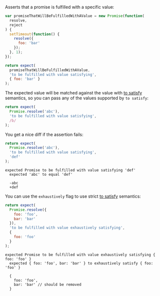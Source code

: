Asserts that a promise is fulfilled with a specific value:

<!-- async:true -->
```js
var promiseThatWillBeFulfilledWithAValue = new Promise(function(
  resolve,
  reject
) {
  setTimeout(function() {
    resolve({
      foo: 'bar'
    });
  }, 1);
});

return expect(
  promiseThatWillBeFulfilledWithAValue,
  'to be fulfilled with value satisfying',
  { foo: 'bar' }
);
```

The expected value will be matched against the value with
[to satisfy](../../any/to-satisfy/) semantics, so you can pass any of the
values supported by `to satisfy`:

<!-- async:true -->
```js
return expect(
  Promise.resolve('abc'),
  'to be fulfilled with value satisfying',
  /b/
);
```

You get a nice diff if the assertion fails:

<!-- async:true -->
```js
return expect(
  Promise.resolve('abc'),
  'to be fulfilled with value satisfying',
  'def'
);
```

```output
expected Promise to be fulfilled with value satisfying 'def'
  expected 'abc' to equal 'def'

  -abc
  +def
```

You can use the `exhaustively` flag to use strict
[to satisfy](../../any/to-satisfy/) semantics:

<!-- async:true -->
```js
return expect(
  Promise.resolve({
    foo: 'foo',
    bar: 'bar'
  }),
  'to be fulfilled with value exhaustively satisfying',
  {
    foo: 'foo'
  }
);
```

```output
expected Promise to be fulfilled with value exhaustively satisfying { foo: 'foo' }
  expected { foo: 'foo', bar: 'bar' } to exhaustively satisfy { foo: 'foo' }

  {
    foo: 'foo',
    bar: 'bar' // should be removed
  }
```
